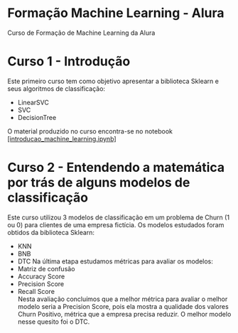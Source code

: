 # Formação Machine Learning - Alura
Curso de Formação de Machine Learning da Alura
# Curso 1 - Introdução
Este primeiro curso tem como objetivo apresentar a biblioteca Sklearn e seus algoritmos de classificação:
* LinearSVC
* SVC
* DecisionTree </br>

O material produzido no curso encontra-se no notebook [[introducao_machine_learning.ipynb]](https://github.com/conradoov/formacao_machine_learning_alura/blob/bbae4f8d301e5be74b2a5d5cb401ffdebf1c7a84/introducao_machine_learning.ipynb)
# Curso 2 - Entendendo a matemática por trás de alguns modelos de classificação
Este curso utilizou 3 modelos de classificação em um problema de Churn (1 ou 0) para clientes de uma empresa fictícia.
Os modelos estudados foram obtidos da biblioteca Sklearn:
* KNN
* BNB
* DTC
Na última etapa estudamos métricas para avaliar os modelos:
* Matriz de confusão
* Accuracy Score
* Precision Score
* Recall Score </br>
Nesta avaliação concluímos que a melhor métrica para avaliar o melhor modelo seria a Precision Score, pois ela mostra a qualidade dos valores Churn Positivo, métrica que a empresa precisa reduzir. O melhor modelo nesse quesito foi o DTC.
